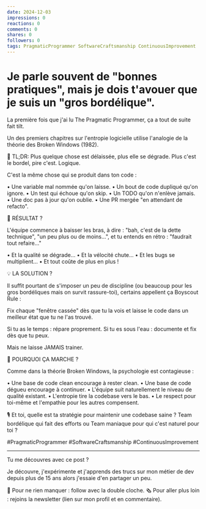```yaml
---
date: 2024-12-03
impressions: 0
reactions: 0
comments: 0
shares: 0
followers: 0
tags: PragmaticProgrammer SoftwareCraftsmanship ContinuousImprovement
---
```


# Je parle souvent de "bonnes pratiques", mais je dois t'avouer que je suis un "gros bordélique".

La première fois que j'ai lu The Pragmatic Programmer, ça a tout de suite fait tilt.

Un des premiers chapitres sur l'entropie logicielle utilise l'analogie de la théorie des Broken Windows (1982).

🧠 TL;DR: Plus quelque chose est délaissée, plus elle se dégrade. Plus c'est le bordel, pire c'est. Logique.

C'est la même chose qui se produit dans ton code :

• Une variable mal nommée qu'on laisse.
• Un bout de code dupliqué qu'on ignore.
• Un test qui échoue qu'on skip.
• Un TODO qu'on n'enlève jamais.
• Une doc pas à jour qu'on oublie.
• Une PR mergée "en attendant de refacto".

🚩 RÉSULTAT ?

L'équipe commence à baisser les bras, à dire : "bah, c'est de la dette technique", "un peu plus ou de moins...", et tu entends en rétro : "faudrait tout refaire..."

• Et la qualité se dégrade...
• Et la vélocité chute...
• Et les bugs se multiplient...
• Et tout coûte de plus en plus !

💡 LA SOLUTION ?

Il suffit pourtant de s'imposer un peu de discipline (ou beaucoup pour les gros bordéliques mais on survit rassure-toi), certains appellent ça Boyscout Rule :

Fix chaque "fenêtre cassée" dès que tu la vois et laisse le code dans un meilleur état que tu ne l'as trouvé.

Si tu as le temps : répare proprement. Si tu es sous l'eau : documente et fix dès que tu peux.

Mais ne laisse JAMAIS trainer.

🎯 POURQUOI ÇA MARCHE ?

Comme dans la théorie Broken Windows, la psychologie est contagieuse :

• Une base de code clean encourage à rester clean.
• Une base de code dégueu encourage à continuer.
• L'équipe suit naturellement le niveau de qualité existant.
• L'entropie tire la codebase vers le bas.
• Le respect pour toi-même et l'empathie pour les autres compensent.

🎙️ Et toi, quelle est ta stratégie pour maintenir une codebase saine ?
Team bordélique qui fait des efforts ou Team maniaque pour qui c'est naturel pour toi ?

#PragmaticProgrammer #SoftwareCraftsmanship #ContinuousImprovement

---

Tu me découvres avec ce post ?

Je découvre, j'expérimente et j'apprends des trucs sur mon métier de dev depuis plus de 15 ans alors j'essaie d'en partager un peu.

🔔 Pour ne rien manquer : follow avec la double cloche.
🗞️ Pour aller plus loin : rejoins la newsletter (lien sur mon profil et en commentaire).
